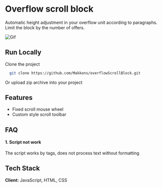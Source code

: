 
# Overflow scroll block

Automatic height adjustment in your overflow unit according to paragraphs.
Limit the block by the number of offers.


![Gif](https://i.ibb.co/g7Vvn4C/Example.jpg)


## Run Locally

Clone the project

```bash
  git clone https://github.com/Makkons/overflowScrollBlock.git
```
Or upload zip archive into your project

## Features

- Fixed scroll mouse wheel
- Custom style scroll toolbar


## FAQ

#### 1. Script not work

The script works by tags, does not process text without formatting


## Tech Stack

**Client:** JavaScript, HTML, CSS

